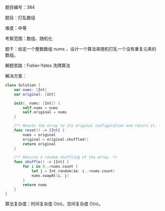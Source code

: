 题目编号：384

题目：打乱数组

难度：中等

考察范围：数组、随机化

题干：给定一个整数数组 nums ，设计一个算法来随机打乱一个没有重复元素的数组。

解题思路：Fisher-Yates 洗牌算法

解决方案：

```swift
class Solution {
    var nums: [Int]
    var original: [Int]

    init(_ nums: [Int]) {
        self.nums = nums
        self.original = nums
    }

    /** Resets the array to its original configuration and return it. */
    func reset() -> [Int] {
        nums = original
        original = original.shuffled()
        return original
    }

    /** Returns a random shuffling of the array. */
    func shuffle() -> [Int] {
        for i in 0..<nums.count {
            let j = Int.random(in: i..<nums.count)
            nums.swapAt(i, j)
        }
        return nums
    }
}
```

算法复杂度：时间复杂度 O(n)，空间复杂度 O(n)。